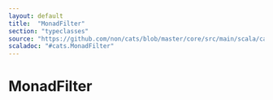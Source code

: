```yaml
---
layout: default
title:  "MonadFilter"
section: "typeclasses"
source: "https://github.com/non/cats/blob/master/core/src/main/scala/cats/MonadFilter.scala"
scaladoc: "#cats.MonadFilter"
---
```

# MonadFilter

